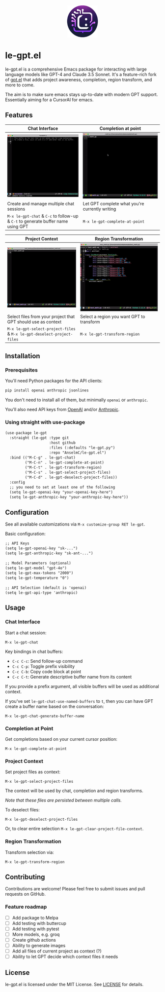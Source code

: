 <p align="center">
    <img src="resources/logo.png" width="20%" alt="weird-generated-logo"/>
</p>

# le-gpt.el

le-gpt.el is a comprehensive Emacs package for interacting with large language models like GPT-4 and Claude 3.5 Sonnet. It's a feature-rich fork of [gpt.el](https://github.com/stuhlmueller/gpt.el) that adds project awareness, completion, region transform, and more to come.

The aim is to make sure emacs stays up-to-date with modern GPT support. Essentially aiming for a CursorAI for emacs.

## Features

| Chat Interface                                                                   | Completion at point                                                        |
|----------------------------------------------------------------------------------|----------------------------------------------------------------------------|
| ![le-gpt-chat-demo](./resources/le-gpt-chat.gif)                                 | ![le-gpt-complete-at-point-demo](./resources/le-gpt-complete-at-point.gif) |
| Create and manage multiple chat sessions                                         | Let GPT complete what you're currently writing                             |
| `M-x le-gpt-chat` & `C-c` to follow-up & `C-t` to generate buffer name using GPT | `M-x le-gpt-complete-at-point`                                             |


| Project Context                                                         | Region Transformation                                             |
|-------------------------------------------------------------------------|-------------------------------------------------------------------|
| ![le-gpt-with-context-demo](./resources/le-gpt-project-context.gif)     | ![le-gpt-transform-region-demo](./resources/le-gpt-transform.gif) |
| Select files from your project that GPT should use as context           | Select a region you want GPT to transform                         |
| `M-x le-gpt-select-project-files` & `M-x le-gpt-deselect-project-files` | `M-x le-gpt-transform-region`                                     |



## Installation

### Prerequisites

You'll need Python packages for the API clients:

```bash
pip install openai anthropic jsonlines
```
You don't need to install all of them, but minimally `openai` or `anthropic`.

You'll also need API keys from [OpenAI](https://beta.openai.com/) and/or [Anthropic](https://console.anthropic.com).

### Using straight with use-package
```elisp
(use-package le-gpt
  :straight (le-gpt :type git
                    :host github
                    :files (:defaults "le-gpt.py")
                    :repo "AnselmC/le-gpt.el")
  :bind (("M-C-g" . le-gpt-chat)
         ("M-C-n" . le-gpt-complete-at-point)
         ("M-C-t" . le-gpt-transform-region)
         ("M-C-s" . le-gpt-select-project-files)
         ("M-C-d" . le-gpt-deselect-project-files))
  :config
  ;; you need to set at least one of the following
  (setq le-gpt-openai-key "your-openai-key-here")
  (setq le-gpt-anthropic-key "your-anthropic-key-here"))
```

## Configuration

See all available customizations via `M-x customize-group RET le-gpt`.

Basic configuration:
```elisp
;; API Keys
(setq le-gpt-openai-key "sk-...")
(setq le-gpt-anthropic-key "sk-ant-...")

;; Model Parameters (optional)
(setq le-gpt-model "gpt-4o")
(setq le-gpt-max-tokens "2000")
(setq le-gpt-temperature "0")

;; API Selection (default is 'openai)
(setq le-gpt-api-type 'anthropic)
```

## Usage

### Chat Interface

Start a chat session:
```elisp
M-x le-gpt-chat
```

Key bindings in chat buffers:
- `C-c C-c`: Send follow-up command
- `C-c C-p`: Toggle prefix visibility
- `C-c C-b`: Copy code block at point
- `C-c C-t`: Generate descriptive buffer name from its content

If you provide a prefix argument, all visible buffers will be used as additional context.

If you've set `le-gpt-chat-use-named-buffers` to `t`, then you can have GPT create a buffer name based on the conversation:

``` elisp
M-x le-gpt-chat-generate-buffer-name
```

### Completion at Point

Get completions based on your current cursor position:
```elisp
M-x le-gpt-complete-at-point
```


### Project Context

Set project files as context:
```elisp
M-x le-gpt-select-project-files
```
The context will be used by chat, completion and region transforms.

*Note that these files are persisted between multiple calls.*

To deselect files:
```elisp
M-x le-gpt-deselect-project-files
```
Or, to clear entire selection `M-x le-gpt-clear-project-file-context`.


### Region Transformation

Transform selection via:
```elisp
M-x le-gpt-transform-region
```


## Contributing

Contributions are welcome! Please feel free to submit issues and pull requests on GitHub.

### Feature roadmap

 - [ ] Add package to Melpa
 - [ ] Add testing with buttercup
 - [ ] Add testing with pytest
 - [ ] More models, e.g. groq
 - [ ] Create github actions
 - [ ] Ability to generate images
 - [ ] Add all files of current project as context (?)
 - [ ] Ability to let GPT decide which context files it needs

## License

le-gpt.el is licensed under the MIT License. See [LICENSE](LICENSE) for details.
